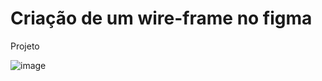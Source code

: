 # Criação de um wire-frame no figma

<a href="https://www.figma.com/file/dbAPbpaScT3zVx4dV6xAdG/Projeto---Criando-um-Wireframe---DIO?type=design&node-id=0%3A1&mode=design&t=COWxFLo1ifaMi7es-1" style="text-decoration: none;">Projeto</a>
 
![image](https://github.com/josehenriques10/wire-frame/assets/137122689/e3fac624-a4b4-48a7-ada4-b072cb701bd2)
